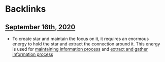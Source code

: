 
# Backlinks
## [September 16th, 2020](<September 16th, 2020.md>)
- To create star and maintain the focus on it, it requires an enormous energy to hold the star and extract the connection around it. This energy is used for [maintaining information process](<maintaining information process.md>) and [extract and gather information process](<extract and gather information process.md>)

